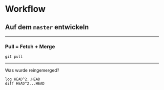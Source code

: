 # Workflow
## Auf dem `master` entwickeln

---


### Pull = Fetch + Merge

    git pull

---

Was wurde reingemerged?

    log HEAD^2..HEAD
    diff HEAD^2...HEAD

